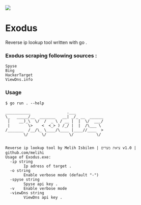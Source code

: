 ![](https://github.com/melihi/Exodus-ReverseIpLookup/blob/main/DemoExodus.gif?raw=true)
# Exodus 
Reverse ip lookup tool written with go .

### Exodus scraping following sources :
``` 
Spyse
Bing
HackerTarget
ViewDns.info
```
### Usage
```
$ go run . --help

___________                .___
\_   _____/__  _______   __| _/_ __  ______
 |    __)_\  \/  /  _ \ / __ |  |  \/  ___/
 |        \>    <  <_> ) /_/ |  |  /\___ \
/_______  /__/\_ \____/\____ |____//____  >
        \/      \/          \/          \/


Reverse ip lookup tool by Melih Isbilen | ציאת מצרים v1.0 | github.com/melihi
Usage of Exodus.exe:
  -ip string
        Ip adress of target .
  -o string
        Enable verbose mode (default "-")
  -spyse string
        Spyse api key .
  -v    Enable verbose mode
  -viewDns string
        ViewDns api key .

```
